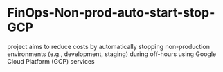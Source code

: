 # FinOps-Non-prod-auto-start-stop-GCP
project aims to reduce costs by automatically stopping non-production environments (e.g., development, staging) during off-hours using Google Cloud Platform (GCP) services
